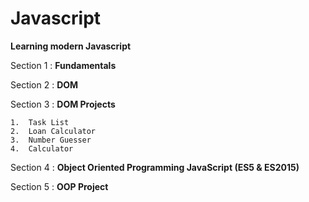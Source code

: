 # Javascript
 **Learning modern Javascript**

Section 1 : **Fundamentals**

Section 2 : **DOM**

Section 3 : **DOM Projects**

    1.  Task List
    2.  Loan Calculator
    3.  Number Guesser
    4.  Calculator
    
Section 4 : **Object Oriented Programming JavaScript (ES5 & ES2015)**

Section 5 : **OOP Project**

